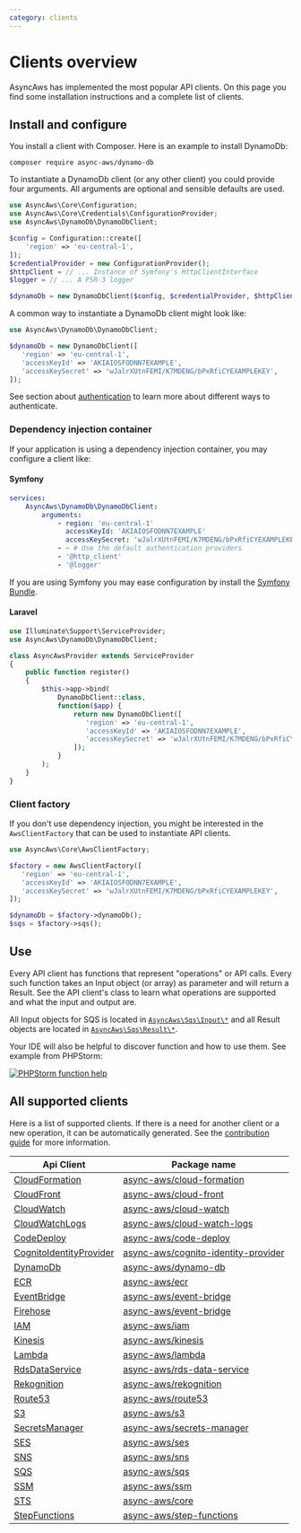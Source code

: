 ```yaml
---
category: clients
---
```


# Clients overview

AsyncAws has implemented the most popular API clients. On this page you find
some installation instructions and a complete list of clients.

## Install and configure

You install a client with Composer. Here is an example to install DynamoDb:

```shell
composer require async-aws/dynamo-db
```

To instantiate a DynamoDb client (or any other client) you could provide four arguments.
All arguments are optional and sensible defaults are used.

```php
use AsyncAws\Core\Configuration;
use AsyncAws\Core\Credentials\ConfigurationProvider;
use AsyncAws\DynamoDb\DynamoDbClient;

$config = Configuration::create([
    'region' => 'eu-central-1',
]);
$credentialProvider = new ConfigurationProvider();
$httpClient = // ... Instance of Symfony's HttpClientInterface
$logger = // ... A PSR-3 logger

$dynamoDb = new DynamoDbClient($config, $credentialProvider, $httpClient, $logger);
```

A common way to instantiate a DynamoDb client might look like:

```php
use AsyncAws\DynamoDb\DynamoDbClient;

$dynamoDb = new DynamoDbClient([
   'region' => 'eu-central-1',
   'accessKeyId' => 'AKIAIOSFODNN7EXAMPLE',
   'accessKeySecret' => 'wJalrXUtnFEMI/K7MDENG/bPxRfiCYEXAMPLEKEY',
]);
```

See section about [authentication](/authentication/index.md) to learn more about
different ways to authenticate.

### Dependency injection container

If your application is using a dependency injection container, you may configure a
client like:

#### Symfony

```yaml
services:
    AsyncAws\DynamoDb\DynamoDbClient:
        arguments:
            - region: 'eu-central-1'
              accessKeyId: 'AKIAIOSFODNN7EXAMPLE'
              accessKeySecret: 'wJalrXUtnFEMI/K7MDENG/bPxRfiCYEXAMPLEKEY'
            - ~ # Use the default authentication providers
            - '@http_client'
            - '@logger'
```

If you are using Symfony you may ease configuration by install the [Symfony Bundle](/integration/symfony-bundle.md).

#### Laravel

```php
use Illuminate\Support\ServiceProvider;
use AsyncAws\DynamoDb\DynamoDbClient;

class AsyncAwsProvider extends ServiceProvider
{
    public function register()
    {
        $this->app->bind(
            DynamoDbClient::class,
            function($app) {
                return new DynamoDbClient([
                   'region' => 'eu-central-1',
                   'accessKeyId' => 'AKIAIOSFODNN7EXAMPLE',
                   'accessKeySecret' => 'wJalrXUtnFEMI/K7MDENG/bPxRfiCYEXAMPLEKEY',
                ]);
            }
        );
    }
}
```

### Client factory

If you don't use dependency injection, you might be interested in the `AwsClientFactory`
that can be used to instantiate API clients.

```php
use AsyncAws\Core\AwsClientFactory;

$factory = new AwsClientFactory([
   'region' => 'eu-central-1',
   'accessKeyId' => 'AKIAIOSFODNN7EXAMPLE',
   'accessKeySecret' => 'wJalrXUtnFEMI/K7MDENG/bPxRfiCYEXAMPLEKEY',
]);

$dynamoDb = $factory->dynamoDb();
$sqs = $factory->sqs();
```

## Use

Every API client has functions that represent "operations" or API calls. Every such
function takes an Input object (or array) as parameter and will return a Result.
See the API client's class to learn what operations are supported and what the input
and output are.

All Input objects for SQS is located in [`AsyncAws\Sqs\Input\*`](https://github.com/async-aws/aws/tree/master/src/Service/Sqs/src/Input)
and all Result objects are located in [`AsyncAws\Sqs\Result\*`](https://github.com/async-aws/aws/tree/master/src/Service/Sqs/src/Result).

Your IDE will also be helpful to discover function and how to use them. See example
from PHPStorm:

[![PHPStorm function help](/assets/image/compare/aa-method.png)](/assets/image/compare/aa-method.png)

## All supported clients

Here is a list of supported clients. If there is a need for another client or a new
operation, it can be automatically generated. See the [contribution guide](/contribute/index.md)
for more information.

| Api Client                                  | Package name
|---------------------------------------------|-------------
| [CloudFormation](./cf.md)                   | [async-aws/cloud-formation](https://packagist.org/packages/async-aws/cloud-formation)
| [CloudFront](./cloud-front.md)              | [async-aws/cloud-front](https://packagist.org/packages/async-aws/cloud-front)
| [CloudWatch](./cloud-watch.md)              | [async-aws/cloud-watch](https://packagist.org/packages/async-aws/cloud-watch)
| [CloudWatchLogs](./cloud-watch-logs.md)     | [async-aws/cloud-watch-logs](https://packagist.org/packages/async-aws/cloud-watch-logs)
| [CodeDeploy](./code-deploy.md)              | [async-aws/code-deploy](https://packagist.org/packages/async-aws/code-deploy)
| [CognitoIdentityProvider](./cognito-idp.md) | [async-aws/cognito-identity-provider](https://packagist.org/packages/async-aws/cognito-identity-provider)
| [DynamoDb](./dynamodb.md)                   | [async-aws/dynamo-db](https://packagist.org/packages/async-aws/dynamo-db)
| [ECR](./ecr.md)                             | [async-aws/ecr](https://packagist.org/packages/async-aws/ecr)
| [EventBridge](./event-bridge.md)            | [async-aws/event-bridge](https://packagist.org/packages/async-aws/event-bridge)
| [Firehose](./firehose.md)                   | [async-aws/event-bridge](https://packagist.org/packages/async-aws/firehose)
| [IAM](./iam.md)                             | [async-aws/iam](https://packagist.org/packages/async-aws/iam)
| [Kinesis](./kinesis.md)                     | [async-aws/kinesis](https://packagist.org/packages/async-aws/kinesis)
| [Lambda](./lambda.md)                       | [async-aws/lambda](https://packagist.org/packages/async-aws/lambda)
| [RdsDataService](./rds-data-service.md)     | [async-aws/rds-data-service](https://packagist.org/packages/async-aws/rds-data-service)
| [Rekognition](./rekognition.md)             | [async-aws/rekognition](https://packagist.org/packages/async-aws/rekognition)
| [Route53](./route53.md)                     | [async-aws/route53](https://packagist.org/packages/async-aws/route53)
| [S3](./s3.md)                               | [async-aws/s3](https://packagist.org/packages/async-aws/s3)
| [SecretsManager](./secrets-manager.md)      | [async-aws/secrets-manager](https://packagist.org/packages/async-aws/secrets-manager)
| [SES](./ses.md)                             | [async-aws/ses](https://packagist.org/packages/async-aws/ses)
| [SNS](./sns.md)                             | [async-aws/sns](https://packagist.org/packages/async-aws/sns)
| [SQS](./sqs.md)                             | [async-aws/sqs](https://packagist.org/packages/async-aws/sqs)
| [SSM](./ssm.md)                             | [async-aws/ssm](https://packagist.org/packages/async-aws/ssm)
| [STS](./sts.md)                             | [async-aws/core](https://packagist.org/packages/async-aws/core)
| [StepFunctions](./step-functions.md)        | [async-aws/step-functions](https://packagist.org/packages/async-aws/step-functions)
